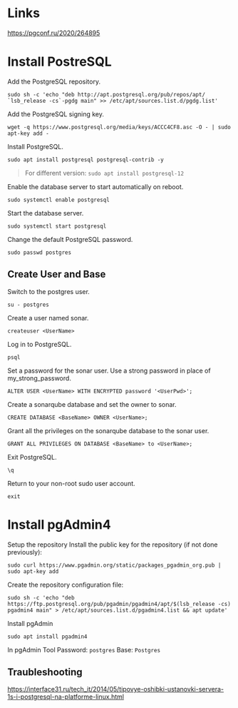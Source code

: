 # Links

https://pgconf.ru/2020/264895


# Install PostreSQL
Add the PostgreSQL repository.

    sudo sh -c 'echo "deb http://apt.postgresql.org/pub/repos/apt/ `lsb_release -cs`-pgdg main" >> /etc/apt/sources.list.d/pgdg.list'

Add the PostgreSQL signing key.

    wget -q https://www.postgresql.org/media/keys/ACCC4CF8.asc -O - | sudo apt-key add -

Install PostgreSQL.

    sudo apt install postgresql postgresql-contrib -y
	
> For different version: `sudo apt install postgresql-12`

Enable the database server to start automatically on reboot.

    sudo systemctl enable postgresql
	
Start the database server.

    sudo systemctl start postgresql

Change the default PostgreSQL password.

    sudo passwd postgres

## Create User and Base

Switch to the postgres user.

    su - postgres

Create a user named sonar.

    createuser <UserName>

Log in to PostgreSQL.

    psql

Set a password for the sonar user. Use a strong password in place of my_strong_password.

    ALTER USER <UserName> WITH ENCRYPTED password '<UserPwd>';

Create a sonarqube database and set the owner to sonar.

    CREATE DATABASE <BaseName> OWNER <UserName>;

Grant all the privileges on the sonarqube database to the sonar user.

    GRANT ALL PRIVILEGES ON DATABASE <BaseName> to <UserName>;

Exit PostgreSQL.

    \q

Return to your non-root sudo user account.

    exit
	
	
# Install pgAdmin4

Setup the repository
Install the public key for the repository (if not done previously):

    sudo curl https://www.pgadmin.org/static/packages_pgadmin_org.pub | sudo apt-key add

Create the repository configuration file:

    sudo sh -c 'echo "deb https://ftp.postgresql.org/pub/pgadmin/pgadmin4/apt/$(lsb_release -cs) pgadmin4 main" > /etc/apt/sources.list.d/pgadmin4.list && apt update'

Install pgAdmin

    sudo apt install pgadmin4

In pgAdmin Tool
Password: `postgres`
Base: `Postgres`

## Traubleshooting 
https://interface31.ru/tech_it/2014/05/tipovye-oshibki-ustanovki-servera-1s-i-postgresql-na-platforme-linux.html
